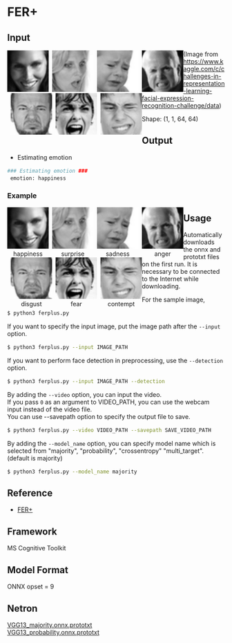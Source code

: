 # FER+

## Input

<div style="float: left">
  <img src="img/fer0032227.png" width="96px">
</div>
<div style="float: left; padding-left: 8px;">
  <img src="img/fer0032328.png" width="96px">
</div>
<div style="float: left; padding-left: 8px;">
  <img src="img/fer0032363.png" width="96px">
</div>
<div style="float: left; padding-left: 8px;">
  <img src="img/fer0032285.png" width="96px">
</div>
<div style="float: left; padding-left: 8px;">
  <img src="img/fer0033915.png" width="96px">
</div>
<div style="float: left; padding-left: 8px;">
  <img src="img/fer0033721.png" width="96px">
</div>
<div style="float: left; padding-left: 8px;">
  <img src="img/fer0033894.png" width="96px">
</div>

(Image
from https://www.kaggle.com/c/challenges-in-representation-learning-facial-expression-recognition-challenge/data)

Shape: (1, 1, 64, 64)

## Output

- Estimating emotion
```bash
### Estimating emotion ###
 emotion: happiness
```

### Example

<div style="float: left">
  <img src="img/fer0032227.png" width="96px">
  <div style="text-align: center;">happiness</div>
</div>
<div style="float: left; padding-left: 8px;">
  <img src="img/fer0032328.png" width="96px">
  <div style="text-align: center;">surprise</div>
</div>
<div style="float: left; padding-left: 8px;">
  <img src="img/fer0032363.png" width="96px">
  <div style="text-align: center;">sadness</div>
</div>
<div style="float: left; padding-left: 8px;">
  <img src="img/fer0032285.png" width="96px">
  <div style="text-align: center;">anger</div>
</div>
<div style="float: left; padding-left: 8px;">
  <img src="img/fer0033915.png" width="96px">
  <div style="text-align: center;">disgust</div>
</div>
<div style="float: left; padding-left: 8px;">
  <img src="img/fer0033721.png" width="96px">
  <div style="text-align: center;">fear</div>
</div>
<div style="float: left; padding-left: 8px;">
  <img src="img/fer0033894.png" width="96px">
  <div style="text-align: center;">contempt</div>
</div>

## Usage

Automatically downloads the onnx and prototxt files on the first run. It is necessary to be connected to the Internet
while downloading.

For the sample image,
``` bash
$ python3 ferplus.py
```

If you want to specify the input image, put the image path after the `--input` option.
```bash
$ python3 ferplus.py --input IMAGE_PATH
```

If you want to perform face detection in preprocessing, use the `--detection` option.
```bash
$ python3 ferplus.py --input IMAGE_PATH --detection
```

By adding the `--video` option, you can input the video.  
If you pass `0` as an argument to VIDEO_PATH, you can use the webcam input instead of the video file.  
You can use --savepath option to specify the output file to save.
```bash
$ python3 ferplus.py --video VIDEO_PATH --savepath SAVE_VIDEO_PATH
```

By adding the `--model_name` option, you can specify model name which is selected from "majority", "probability", "crossentropy" "multi_target". (default is majority)
```bash
$ python3 ferplus.py --model_name majority
```

## Reference

- [FER+](https://github.com/microsoft/FERPlus)

## Framework

MS Cognitive Toolkit

## Model Format

ONNX opset = 9

## Netron

[VGG13_majority.onnx.prototxt](https://netron.app/?url=https://storage.googleapis.com/ailia-models/ferplus/VGG13_majority.onnx.prototxt)  
[VGG13_probability.onnx.prototxt](https://netron.app/?url=https://storage.googleapis.com/ailia-models/ferplus/VGG13_probability.onnx.prototxt)
